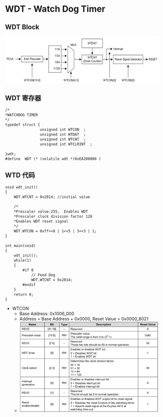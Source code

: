 # WDT - Watch Dog Timer 

## WDT Block

![WDTBlock](resource/images/WDTBlock.png)

## WDT 寄存器

```
/*
*WATCHDOG TIMER
*/
typedef struct {
				unsigned int WTCON  ;
				unsigned int WTDAT  ;
				unsigned int WTCNT  ;
				unsigned int WTCLRINT  ;

}wdt;
#define  WDT (* (volatile wdt *)0xEA200000 )
```

## WTD 代码

```
void wdt_init()
{
	WDT.WTCNT = 0x2014;	//initial value

	/*
	*Prescaler value:255,  Enables WDT
	*Prescaler clock division factor 128
	*Enables WDT reset signal
	*/
	WDT.WTCON = 0xff<<8 | 1<<5 | 3<<3 | 1;
}

int main(void)
{
	wdt_init();
	while(1)
	{
		#if 0
			// Feed Dog
			WDT.WTCNT = 0x2014;
		#endif
	}
	return 0;
}
```

* WTCON
	* Base Address: 0x1006_000
	* Address = Base Address + 0x0000, Reset Value = 0x0000_8021
	* ![WTCON](resource/images/WTCON.png)